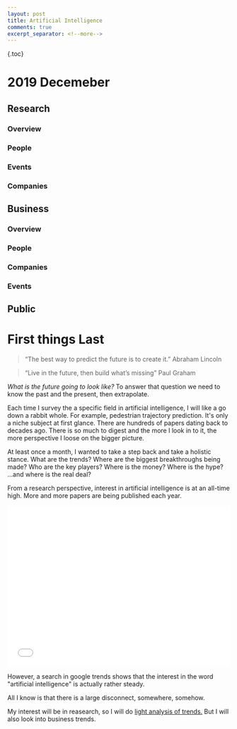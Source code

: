 ```yaml
---
layout: post
title: Artificial Intelligence
comments: true
excerpt_separator: <!--more-->
---
```


{.toc}

# 2019 Decemeber

## Research

### Overview

### People

### Events

### Companies

## Business

### Overview

### People

### Companies

### Events


## Public


# First things Last

> “The best way to predict the future is to create it.”
> Abraham Lincoln

>“Live in the future, then build what’s missing”
> Paul Graham

*What is the future going to look like?* To answer that question we need to know the past and the present, then extrapolate.

Each time I survey the a specific field in artificial intelligence, I will like a go down a rabbit whole. For example, pedestrian trajectory prediction. It's only a niche subject at first glance. There are hundreds of papers dating back to decades ago. There is so much to digest and the more I look in to it, the more perspective I loose on the bigger picture.

At least once a month, I wanted to take a step back and take a holistic stance. What are the trends? Where are the biggest breakthroughs being made? Who are the key players? Where is the money? Where is the hype? ...and where is the real deal?

From a research perspective, interest in artificial intelligence is at an all-time high. More and more papers are being published each year. 

<iframe title="NeurIPS Submission and Acceptances" aria-label="Grouped Bars" id="datawrapper-chart-hHk2O" src="//datawrapper.dwcdn.net/hHk2O/1/" scrolling="no" frameborder="0" style="width: 0; min-width: 100% !important; border: none;" height="363"></iframe><script type="text/javascript">!function(){"use strict";window.addEventListener("message",function(a){if(void 0!==a.data["datawrapper-height"])for(var e in a.data["datawrapper-height"]){var t=document.getElementById("datawrapper-chart-"+e)||document.querySelector("iframe[src*='"+e+"']");t&&(t.style.height=a.data["datawrapper-height"][e]+"px")}})}();</script>

However, a search in google trends shows that the interest in the word "artificial intelligence" is actually rather steady.

<script type="text/javascript" src="https://ssl.gstatic.com/trends_nrtr/2051_RC01/embed_loader.js"></script> <script type="text/javascript"> trends.embed.renderExploreWidget("TIMESERIES", {"comparisonItem":[{"keyword":"/m/0mkz","geo":"","time":"2019-11-09 2019-12-09"},{"keyword":"Bitcoin","geo":"","time":"2019-11-09 2019-12-09"}],"category":0,"property":""}, {"exploreQuery":"date=2019-11-09%202019-12-09&q=%2Fm%2F0mkz,Bitcoin","guestPath":"https://trends.google.com:443/trends/embed/"}); </script> 

All I know is that there is a large disconnect, somewhere, somehow.

My interest will be in reasearch, so I will do [light analysis of trends.](https://www.technologyreview.com/s/612768/we-analyzed-16625-papers-to-figure-out-where-ai-is-headed-next/) But I will also look into business trends. 

